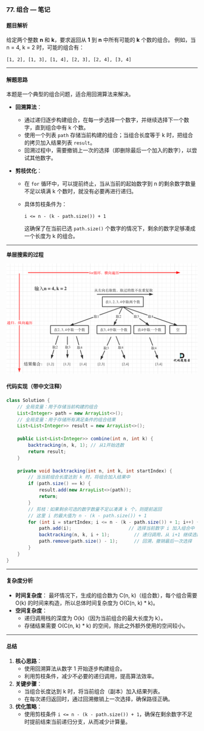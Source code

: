 ### **77. 组合 — 笔记**

#### 题目解析

给定两个整数 **n** 和 **k**，要求返回从 **1** 到 **n** 中所有可能的 **k** 个数的组合。
 例如，当 n = 4, k = 2 时，可能的组合有：

```
[1, 2], [1, 3], [1, 4], [2, 3], [2, 4], [3, 4]
```

------

#### 解题思路

本题是一个典型的组合问题，适合用回溯算法来解决。

- **回溯算法**：

  - 通过递归逐步构建组合，在每一步选择一个数字，并继续选择下一个数字，直到组合中有 k 个数。
  - 使用一个列表 `path` 存储当前构建的组合；当组合长度等于 k 时，把组合的拷贝加入结果列表 `result`。
  - 回溯过程中，需要撤销上一次的选择（即删除最后一个加入的数字），以尝试其他数字。

- **剪枝优化**：

  - 在 `for` 循环中，可以提前终止，当从当前的起始数字到 n 的剩余数字数量不足以填满 k 个数时，就没有必要再进行递归。

  - 具体剪枝条件为：

    ```
    i <= n - (k - path.size()) + 1
    ```

    这确保了在当前已选 `path.size()` 个数字的情况下，剩余的数字足够凑成一个长度为 k 的组合。

------
**单层搜索的过程**

![回溯单层搜索过程](image/回溯单层搜索过程.png)

#### 代码实现（带中文注释）

```java
class Solution {
    // 全局变量：用于存储当前构建的组合
    List<Integer> path = new ArrayList<>();
    // 全局变量：用于存储所有满足条件的组合结果
    List<List<Integer>> result = new ArrayList<>();

    public List<List<Integer>> combine(int n, int k) {
        backtracking(n, k, 1); // 从1开始选数
        return result;
    }

    private void backtracking(int n, int k, int startIndex) {
        // 当当前组合长度达到 k 时，将组合加入结果中
        if (path.size() == k) {
            result.add(new ArrayList<>(path));
            return;
        }
        // 剪枝：如果剩余可选的数字数量不足以凑满 k 个，则提前返回
        // 这里 i 的最大值为 n - (k - path.size()) + 1
        for (int i = startIndex; i <= n - (k - path.size()) + 1; i++) {
            path.add(i);                     // 选择当前数字 i 加入组合中
            backtracking(n, k, i + 1);         // 递归调用，从 i+1 继续选数
            path.remove(path.size() - 1);      // 回溯，撤销最后一次选择
        }
    }
}
```

------

#### 复杂度分析

- **时间复杂度**：
   最坏情况下，生成的组合数为 C(n, k)（组合数），每个组合需要 O(k) 的时间来构造，所以总体时间复杂度为 O(C(n, k) * k)。
- **空间复杂度**：
  - 递归调用栈的深度为 O(k)（因为当前组合的最大长度为 k）。
  - 存储结果需要 O(C(n, k) * k) 的空间，除此之外额外使用的空间较小。

------

#### 总结

1. **核心思路**：
   - 使用回溯算法从数字 1 开始逐步构建组合。
   - 利用剪枝条件，减少不必要的递归调用，提高算法效率。
2. **关键步骤**：
   - 当组合长度达到 k 时，将当前组合（副本）加入结果列表。
   - 在每次递归返回时，通过回溯撤销上一次选择，确保路径正确。
3. **优化策略**：
   - 使用剪枝条件 `i <= n - (k - path.size()) + 1`，确保在剩余数字不足时提前结束当前递归分支，从而减少计算量。